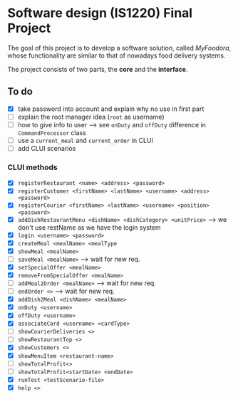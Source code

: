 # Software design (IS1220) Final Project
The goal of this project is to develop a software solution, called *MyFoodora*,
whose functionality are similar to that of nowadays food delivery systems.

The project consists of two parts, the **core** and the **interface**.

## To do
- [x] take password into account and explain why no use in first part
- [ ] explain the root manager idea (`root` as username)
- [ ] how to give info to user --> see `onDuty` and `offDuty` difference in `CommandProcessor` class
- [ ] use a `current_meal` and `current_order` in CLUI
- [ ] add CLUI scenarios

### CLUI methods
- [x] `registerRestaurant <name> <address> <password>`
- [x] `registerCustomer <firstName> <lastName> <username> <address> <password>`
- [x] `registerCourier <firstName> <lastName> <username> <position> <password>`
- [x] `addDishRestaurantMenu <dishName> <dishCategory> <unitPrice>` --> we don't use restName as we have the login system
- [x] `login <username> <password>`
- [x] `createMeal <mealName> <mealType`
- [x] `showMeal <mealName>`
- [ ] `saveMeal <mealName>` --> wait for new req.
- [x] `setSpecialOffer <mealName>`
- [x] `removeFromSpecialOffer <mealName>`
- [ ] `addMeal2Order <mealName>` --> wait for new req.
- [ ] `endOrder <>` --> wait for new req.
- [x] `addDish2Meal <dishName> <mealName>`
- [x] `onDuty <username>`
- [x] `offDuty <username>`
- [x] `associateCard <username> <cardType>`
- [ ] `showCourierDeliveries <>`
- [ ] `showRestaurantTop <>`
- [x] `showCustomers <> `
- [x] `showMenuItem <restaurant-name>`
- [ ] `showTotalProfit<>`
- [ ] `showTotalProfit<startDate> <endDate>`
- [x] `runTest <testScenario-file>`
- [x] `help <>`